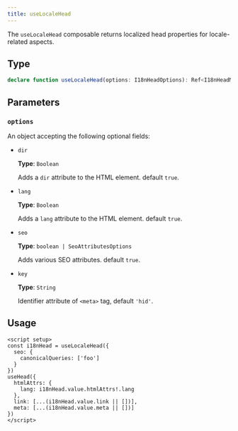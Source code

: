 ```yaml
---
title: useLocaleHead
---
```


The `useLocaleHead` composable returns localized head properties for locale-related aspects.

## Type

```ts
declare function useLocaleHead(options: I18nHeadOptions): Ref<I18nHeadMetaInfo>
```

## Parameters

### `options`

An object accepting the following optional fields:

- `dir`

  **Type**: `Boolean`

  Adds a `dir` attribute to the HTML element. default `true`.

- `lang`

  **Type**: `Boolean`

  Adds a `lang` attribute to the HTML element. default `true`.

- `seo`

  **Type**: `boolean | SeoAttributesOptions`

  Adds various SEO attributes. default `true`.

- `key`

  **Type**: `String`

  Identifier attribute of `<meta>` tag, default `'hid'`.

## Usage

```vue
<script setup>
const i18nHead = useLocaleHead({
  seo: {
    canonicalQueries: ['foo']
  }
})
useHead({
  htmlAttrs: {
    lang: i18nHead.value.htmlAttrs!.lang
  },
  link: [...(i18nHead.value.link || [])],
  meta: [...(i18nHead.value.meta || [])]
})
</script>
```

